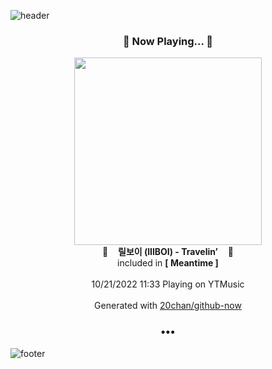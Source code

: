 ![header](https://capsule-render.vercel.app/api?type=wave&height=170&section=header&text=Hi.%20I'm%20SHIFT&fontColor=090707&fontAlignX=45&fontAlignY=65&fontSize=100)

<h3 align="center">🎵 Now Playing... 🎵</h3>
<p align="center">
  <a href="https://music.youtube.com/watch?v=x0Awur9Gq_w">
    <img width="300" src="https://lh3.googleusercontent.com/zFGSEC50XWB2T0DB2hGKyEP1Cgy9pZOOjH3Iw4U0V1Aw1NoNdrk1zsOMHfP5YNubLCK6W_T_2Pgw3acf">
  </a>
  <br>
  🎵&nbsp&nbsp&nbsp <b>릴보이 (lIlBOI) - Travelin’</b> &nbsp&nbsp&nbsp🎵
  <br>
  included in <b>[ Meantime ]</b>
  
  <br />
  <br />
  10/21/2022 11:33 Playing on YTMusic
  <br />
  <br />
  Generated with <a href="https://github.com/20chan/github-now">20chan/github-now</a>
</p>

<h3 align="center">•••</h3>

![footer](https://capsule-render.vercel.app/api?type=wave&height=150&section=footer)
